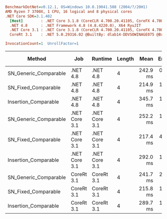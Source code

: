 ``` ini

BenchmarkDotNet=v0.12.1, OS=Windows 10.0.19041.508 (2004/?/20H1)
AMD Ryzen 7 3700X, 1 CPU, 16 logical and 8 physical cores
.NET Core SDK=3.1.402
  [Host]        : .NET Core 3.1.8 (CoreCLR 4.700.20.41105, CoreFX 4.700.20.41903), X64 RyuJIT
  .NET 4.8      : .NET Framework 4.8 (4.8.4220.0), X64 RyuJIT
  .NET Core 3.1 : .NET Core 3.1.8 (CoreCLR 4.700.20.41105, CoreFX 4.700.20.41903), X64 RyuJIT
  CoreRt 3.1    : .NET 5.0.29316.02 @BuiltBy: dlab14-DDVSOWINAGE075 @Branch: master @Commit: 40be8b7e2598b2ccb827fd90cd30c0e2d4496941, X64 AOT

InvocationCount=1  UnrollFactor=1  

```
|                Method |           Job |       Runtime | Length |     Mean |   Error |  StdDev | Gen 0 | Gen 1 | Gen 2 | Allocated |
|---------------------- |-------------- |-------------- |------- |---------:|--------:|--------:|------:|------:|------:|----------:|
| SN_Generic_Comparable |      .NET 4.8 |      .NET 4.8 |      4 | 242.9 ms | 0.28 ms | 0.23 ms |     - |     - |     - |         - |
|   SN_Fixed_Comparable |      .NET 4.8 |      .NET 4.8 |      4 | 214.9 ms | 1.98 ms | 1.85 ms |     - |     - |     - |         - |
|  Insertion_Comparable |      .NET 4.8 |      .NET 4.8 |      4 | 345.7 ms | 1.02 ms | 0.95 ms |     - |     - |     - |         - |
| SN_Generic_Comparable | .NET Core 3.1 | .NET Core 3.1 |      4 | 252.2 ms | 1.54 ms | 1.44 ms |     - |     - |     - |    1336 B |
|   SN_Fixed_Comparable | .NET Core 3.1 | .NET Core 3.1 |      4 | 217.4 ms | 4.22 ms | 4.69 ms |     - |     - |     - |    1808 B |
|  Insertion_Comparable | .NET Core 3.1 | .NET Core 3.1 |      4 | 292.0 ms | 1.75 ms | 1.64 ms |     - |     - |     - |      48 B |
| SN_Generic_Comparable |    CoreRt 3.1 |    CoreRt 3.1 |      4 | 241.7 ms | 2.18 ms | 2.04 ms |     - |     - |     - |         - |
|   SN_Fixed_Comparable |    CoreRt 3.1 |    CoreRt 3.1 |      4 | 215.8 ms | 1.40 ms | 1.31 ms |     - |     - |     - |         - |
|  Insertion_Comparable |    CoreRt 3.1 |    CoreRt 3.1 |      4 | 289.7 ms | 1.59 ms | 1.33 ms |     - |     - |     - |         - |

